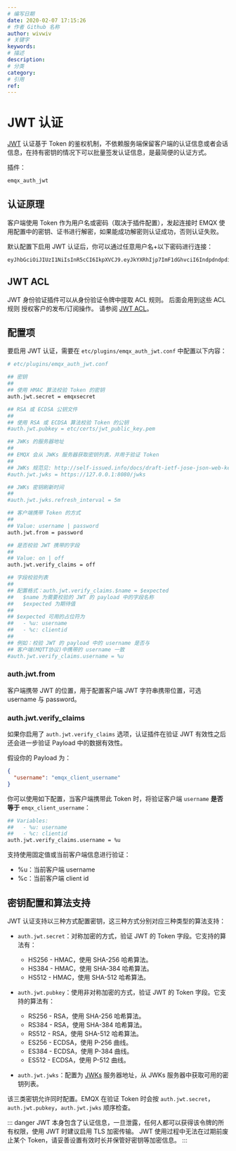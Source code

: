 ```yaml
---
# 编写日期
date: 2020-02-07 17:15:26
# 作者 Github 名称
author: wivwiv
# 关键字
keywords:
# 描述
description:
# 分类
category:
# 引用
ref:
---
```


# JWT 认证

[JWT](https://jwt.io/) 认证基于 Token 的鉴权机制，不依赖服务端保留客户端的认证信息或者会话信息，在持有密钥的情况下可以批量签发认证信息，是最简便的认证方式。

插件：

```bash
emqx_auth_jwt
```

## 认证原理

客户端使用 Token 作为用户名或密码（取决于插件配置），发起连接时 EMQX 使用配置中的密钥、证书进行解密，如果能成功解密则认证成功，否则认证失败。

默认配置下启用 JWT 认证后，你可以通过任意用户名+以下密码进行连接：

```bash
eyJhbGciOiJIUzI1NiIsInR5cCI6IkpXVCJ9.eyJkYXRhIjp7ImF1dGhvciI6IndpdndpdiIsInNpdGUiOiJodHRwczovL3dpdndpdi5jb20ifSwiZXhwIjoxNTgyMjU1MzYwNjQyMDAwMCwiaWF0IjoxNTgyMjU1MzYwfQ.FdyAx2fYahm6h3g47m88ttyINzptzKy_speimyUcma4
```

## JWT ACL

JWT 身份验证插件可以从身份验证令牌中提取 ACL 规则。 后面会用到这些 ACL 规则
授权客户的发布/订阅操作。 请参阅 [JWT ACL](./acl-jwt.md)。

## 配置项

要启用 JWT 认证，需要在 `etc/plugins/emqx_auth_jwt.conf` 中配置以下内容：

```bash
# etc/plugins/emqx_auth_jwt.conf

## 密钥
##
## 使用 HMAC 算法校验 Token 的密钥
auth.jwt.secret = emqxsecret

## RSA 或 ECDSA 公钥文件
##
## 使用 RSA 或 ECDSA 算法校验 Token 的公钥
#auth.jwt.pubkey = etc/certs/jwt_public_key.pem

## JWKs 的服务器地址
##
## EMQX 会从 JWKs 服务器获取密钥列表，并用于验证 Token
##
## JWKs 规范见: http://self-issued.info/docs/draft-ietf-jose-json-web-key.html
#auth.jwt.jwks = https://127.0.0.1:8080/jwks

## JWKs 密钥刷新时间
##
#auth.jwt.jwks.refresh_interval = 5m

## 客户端携带 Token 的方式
##
## Value: username | password
auth.jwt.from = password

## 是否校验 JWT 携带的字段
##
## Value: on | off
auth.jwt.verify_claims = off

## 字段校验列表
##
## 配置格式：auth.jwt.verify_claims.$name = $expected
##   $name 为需要校验的 JWT 的 payload 中的字段名称
##   $expected 为期待值
##
## $expected 可用的占位符为
##   - %u: username
##   - %c: clientid
##
## 例如：校验 JWT 的 payload 中的 username 是否与
## 客户端(MQTT协议)中携带的 username 一致
#auth.jwt.verify_claims.username = %u
```

### auth.jwt.from

客户端携带 JWT 的位置，用于配置客户端 JWT 字符串携带位置，可选 username 与 password。

### auth.jwt.verify_claims

如果你启用了 `auth.jwt.verify_claims` 选项，认证插件在验证 JWT 有效性之后还会进一步验证 Payload 中的数据有效性。

假设你的 Payload 为：

```json
{
  "username": "emqx_client_username"
}
```

你可以使用如下配置，当客户端携带此 Token 时，将验证客户端 `username` **是否等于** `emqx_client_username`：

```bash
## Variables:
##   - %u: username
##   - %c: clientid
auth.jwt.verify_claims.username = %u
```

支持使用固定值或当前客户端信息进行验证：
- %u：当前客户端 username
- %c：当前客户端 client id


## 密钥配置和算法支持

JWT 认证支持以三种方式配置密钥，这三种方式分别对应三种类型的算法支持：

- `auth.jwt.secret`：对称加密的方式，验证 JWT 的 Token 字段。它支持的算法有：
    - HS256 - HMAC，使用 SHA-256 哈希算法。
    - HS384 - HMAC，使用 SHA-384 哈希算法。
    - HS512 - HMAC，使用 SHA-512 哈希算法。

- `auth.jwt.pubkey`：使用非对称加密的方式，验证 JWT 的 Token 字段。它支持的算法有：
    - RS256 - RSA，使用 SHA-256 哈希算法。
    - RS384 - RSA，使用 SHA-384 哈希算法。
    - RS512 - RSA，使用 SHA-512 哈希算法。
    - ES256 - ECDSA，使用 P-256 曲线。
    - ES384 - ECDSA，使用 P-384 曲线。
    - ES512 - ECDSA，使用 P-512 曲线。

- `auth.jwt.jwks`：配置为 [JWKs](http://self-issued.info/docs/draft-ietf-jose-json-web-key.html) 服务器地址，从 JWKs 服务器中获取可用的密钥列表。


该三类密钥允许同时配置。EMQX 在验证 Token 时会按 `auth.jwt.secret`，`auth.jwt.pubkey`，`auth.jwt.jwks` 顺序检查。


::: danger
JWT 本身包含了认证信息，一旦泄露，任何人都可以获得该令牌的所有权限，使用 JWT 时建议启用 TLS 加密传输。
JWT 使用过程中无法在过期前废止某个 Token，请妥善设置有效时长并保管好密钥等加密信息。
:::
